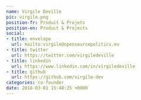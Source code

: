 ```yaml
---
name: Virgile Deville
pic: virgile.png
position-fr: Produit & Projets
position-en: Product & Projects
social:
- title: envelope
  url: mailto:virgile@opensourcepolitics.eu
- title: twitter
  url: https://twitter.com/virgiledeville
- title: linkedin
  url: https://www.linkedin.com/in/virgiledeville
- title: github
  url: https://github.com/virgile-dev
categories: co-founder
date: 2018-03-01 15:48:25 +0000
---
```

